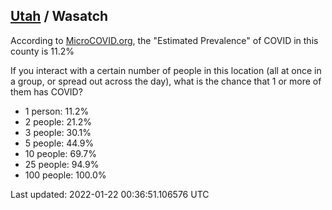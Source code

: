 
## [Utah](/united-states/utah) / Wasatch

According to [MicroCOVID.org](http://microcovid.org),
the "Estimated Prevalence" of COVID in this county is 11.2%

If you interact with a certain number of people in this location
(all at once in a group, or spread out across the day), what is the chance that
1 or more of them has COVID?

- 1 person: 11.2%
- 2 people: 21.2%
- 3 people: 30.1%
- 5 people: 44.9%
- 10 people: 69.7%
- 25 people: 94.9%
- 100 people: 100.0%

Last updated: 2022-01-22 00:36:51.106576 UTC
